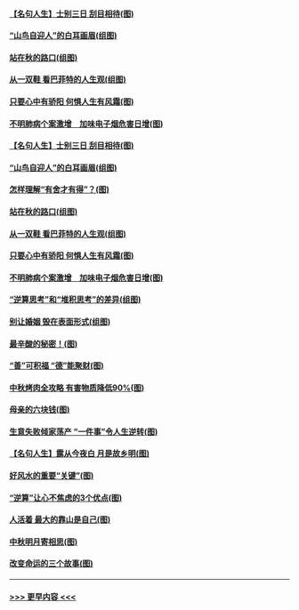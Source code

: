#### [【名句人生】士别三日 刮目相待(图)](../pages/p8/906988.md?t=09151355) 
#### [“山鸟自迎人”的白耳画眉(组图)](../pages/p8/907332.md?t=09151355) 
#### [站在秋的路口(组图)](../pages/p8/906914.md?t=09151355) 
#### [从一双鞋 看巴菲特的人生观(组图)](../pages/p8/907311.md?t=09151355) 
#### [只要心中有骄阳 何惧人生有风霜(图)](../pages/p8/907320.md?t=09151355) 
#### [不明肺病个案激增　加味电子烟危害日增(图)](../pages/p8/907307.md?t=09151355) 
#### [【名句人生】士别三日 刮目相待(图)](../pages/p8/906988.md?t=09151355) 
#### [“山鸟自迎人”的白耳画眉(组图)](../pages/p8/907332.md?t=09151355) 
#### [怎样理解“有舍才有得”？(图)](../pages/p8/906872.md?t=09151355) 
#### [站在秋的路口(组图)](../pages/p8/906914.md?t=09151355) 
#### [从一双鞋 看巴菲特的人生观(组图)](../pages/p8/907311.md?t=09151355) 
#### [只要心中有骄阳 何惧人生有风霜(图)](../pages/p8/907320.md?t=09151355) 
#### [不明肺病个案激增　加味电子烟危害日增(图)](../pages/p8/907307.md?t=09151355) 
#### [“逆算思考”和“堆积思考”的差异(组图)](../pages/p8/907229.md?t=09151355) 
#### [别让婚姻 毁在表面形式(组图)](../pages/p8/907118.md?t=09151355) 
#### [最辛酸的秘密！(图)](../pages/p8/906327.md?t=09151355) 
#### [“善”可积福 “德”能聚财(图)](../pages/p8/906906.md?t=09151355) 
#### [中秋烤肉全攻略 有害物质降低90%(图)](../pages/p8/907227.md?t=09151355) 
#### [母亲的六块钱(图)](../pages/p8/907107.md?t=09151355) 
#### [生意失败倾家荡产 “一件事”令人生逆转(图)](../pages/p8/907101.md?t=09151355) 
#### [【名句人生】露从今夜白 月是故乡明(图)](../pages/p8/906558.md?t=09151355) 
#### [好风水的重要“关键”(图)](../pages/p8/907087.md?t=09151355) 
#### [“逆算”让心不焦虑的3个优点(图)](../pages/p8/907070.md?t=09151355) 
#### [人活着 最大的靠山是自己(图)](../pages/p8/906329.md?t=09151355) 
#### [中秋明月寄相思(图)](../pages/p8/906932.md?t=09151355) 
#### [改变命运的三个故事(图)](../pages/p8/906257.md?t=09151355) 

----
#### [ >>> 更早内容 <<< ](../indexes/p8-earlier.md)
